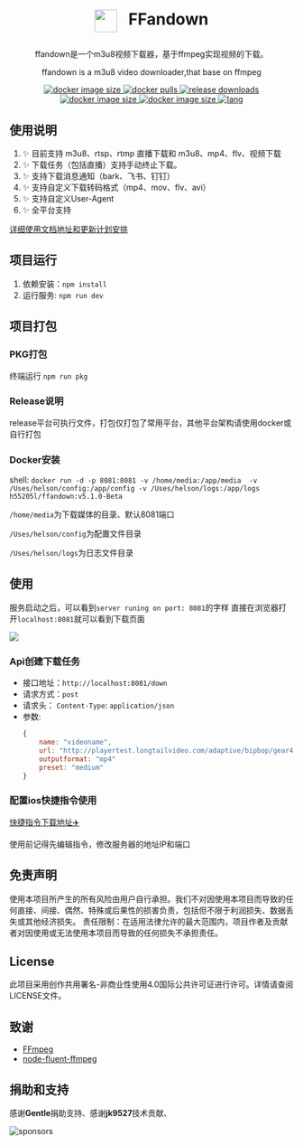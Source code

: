 # <p align="center" style="display: flex;justify-content: center;"><img style="margin-right: 20px; width: 40px;" src="https://pic.kblue.site/picgo/ffandown.svg"/> FFandown</p>

<p align="center">ffandown是一个m3u8视频下载器，基于ffmpeg实现视频的下载。
<p align="center">ffandown is a m3u8 video downloader,that base on ffmpeg</p>
<p align="center">
    <a href="https://hub.docker.com/r/h55205l/ffandown">
        <img alt="docker image size" src="https://img.shields.io/docker/image-size/h55205l/ffandown"/>
    </a>
    <a href="https://hub.docker.com/r/h55205l/ffandown">
        <img alt="docker pulls" src="https://img.shields.io/docker/pulls/h55205l/ffandown?style=social"/>
    </a>
    <a href="https://github.com/helson-lin/ffandown">
          <img alt="release downloads" src="https://img.shields.io/github/downloads/helson-lin/ffandown/total?color=brightgreen&label=release%20download"/>
    </a>
    <a href="https://github.com/helson-lin/ffandown">
        <img alt="docker image size" src="https://img.shields.io/badge/platform-macos%7Clinux%7Cwin-brightgreen"/>
    </a>
     <a href="https://github.com/helson-lin/ffandown">
        <img alt="docker image size" src="https://img.shields.io/github/last-commit/helson-lin/ffandown"/>
    </a>
    <a href="/README.md">
        <img alt="lang" src="https://img.shields.io/badge/Lang-EN-brightgreen" />
    </a>
</p>

## 使用说明

1. ✨ 目前支持 m3u8、rtsp、rtmp 直播下载和 m3u8、mp4、flv、视频下载
2. ✨ 下载任务（包括直播）支持手动终止下载。
3. ✨ 支持下载消息通知（bark、飞书、钉钉）
4. ✨ 支持自定义下载转码格式（mp4、mov、flv、avi）
5. ✨ 支持自定义User-Agent
6. ✨ 全平台支持
   

[详细使用文档地址和更新计划安排](https://ffandown.oimi.space/)

## 项目运行

1. 依赖安装：`npm install` 
2. 运行服务: `npm run dev`


## 项目打包

### PKG打包

终端运行 `npm run pkg`


### Release说明

release平台可执行文件，打包仅打包了常用平台，其他平台架构请使用docker或自行打包


### Docker安装

shell:  `docker run -d -p 8081:8081 -v /home/media:/app/media  -v /Uses/helson/config:/app/config -v /Uses/helson/logs:/app/logs h55205l/ffandown:v5.1.0-Beta`

`/home/media`为下载媒体的目录、默认8081端口

`/Uses/helson/config`为配置文件目录

`/Uses/helson/logs`为日志文件目录


## 使用

服务启动之后，可以看到`server runing on port: 8081`的字样
直接在浏览器打开`localhost:8081`就可以看到下载页面

![](https://pic.kblue.site//CleanShot%202024-12-22%20at%2010.51.30%402x.png)

### Api创建下载任务

- 接口地址：`http://localhost:8081/down`
- 请求方式：`post`
- 请求头： `Content-Type`: `application/json`
- 参数: 
    ```js
    {
        name: "videoname",
        url: "http://playertest.longtailvideo.com/adaptive/bipbop/gear4/prog_index.m3u8",
        outputformat: "mp4"
        preset: "medium"
    }
    ```


### 配置ios快捷指令使用

[快捷指令下载地址✈️](https://www.icloud.com/shortcuts/d839d5fab95c48e0ab59e72396ec8280)

使用前记得先编辑指令，修改服务器的地址IP和端口

## 免责声明

使用本项目所产生的所有风险由用户自行承担。我们不对因使用本项目而导致的任何直接、间接、偶然、特殊或后果性的损害负责，包括但不限于利润损失、数据丢失或其他经济损失。 责任限制：在适用法律允许的最大范围内，项目作者及贡献者对因使用或无法使用本项目而导致的任何损失不承担责任。

## License

此项目采用创作共用署名-非商业性使用4.0国际公共许可证进行许可。详情请查阅LICENSE文件。

## 致谢

- [FFmpeg](https://ffmpeg.org/)
- [node-fluent-ffmpeg](https://github.com/fluent-ffmpeg/node-fluent-ffmpeg)
  

## 捐助和支持

感谢**Gentle**捐助支持、感谢**jk9527**技术贡献、

![sponsors](https://pic.kblue.site//sponsors.png)


